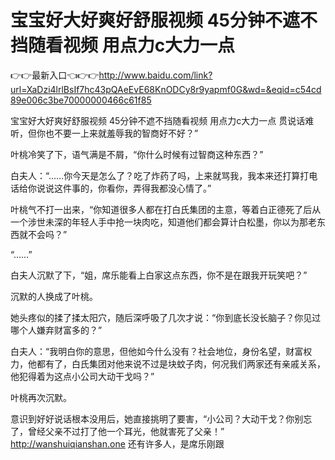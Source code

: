 # 宝宝好大好爽好舒服视频 45分钟不遮不挡随看视频 用点力c大力一点

👉👉最新入口👈👉👉http://www.baidu.com/link?url=XaDzi4lrlBsIf7hc43pQAeEvE68KnODCy8r9yapmf0G&wd=&eqid=c54cd89e006c3be70000000466c61f85

宝宝好大好爽好舒服视频 45分钟不遮不挡随看视频 用点力c大力一点
贯说话难听，但你也不要一上来就羞辱我的智商好不好？”

叶桃冷笑了下，语气满是不屑，“你什么时候有过智商这种东西？”

白夫人：“……你今天是怎么了？吃了炸药了吗，上来就骂我，我本来还打算打电话给你说说这件事的，你看你，弄得我都没心情了。”

叶桃气不打一出来，“你知道很多人都在打白氏集团的主意，等着白正德死了后从一个涉世未深的年轻人手中抢一块肉吃，知道他们都会算计白松墨，你以为那老东西就不会吗？”

“……”

白夫人沉默了下，“姐，席乐能看上白家这点东西，你不是在跟我开玩笑吧？”

沉默的人换成了叶桃。

她头疼似的揉了揉太阳穴，随后深呼吸了几次才说：“你到底长没长脑子？你见过哪个人嫌弃财富多的？”

白夫人：“我明白你的意思，但他如今什么没有？社会地位，身份名望，财富权力，他都有了，白氏集团对他来说不过是块蚊子肉，何况我们两家还有亲戚关系，他犯得着为这点小公司大动干戈吗？”

叶桃再次沉默。

意识到好好说话根本没用后，她直接挑明了要害，“小公司？大动干戈？你别忘了，曾经父亲不过打了他一个耳光，他就害死了父亲！”
http://wanshuiqianshan.one
还有许多人，是席乐刚跟
